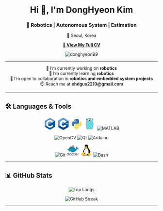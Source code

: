 <h1 align="center">Hi 👋, I'm DongHyeon Kim</h1>
<h3 align="center">🤖 Robotics | Autonomous System | Estimation</h3>
<p align="center">📍 Seoul, Korea</p>

<p align="center">
  <a href="https://donghyeon99.github.io/cv/" target="_blank"><strong>📄 View My Full CV</strong></a>
</p>

<p align="center">
  <img src="https://komarev.com/ghpvc/?username=donghyeon99&label=Profile%20views&color=0e75b6&style=flat" alt="donghyeon99" />
</p>

---

<p align="center">
  🔭 I’m currently working on <strong>robotics</strong><br/>
  🌱 I’m currently learning <strong>robotics</strong><br/>
  🤝 I’m open to collaboration in <strong>robotics and embedded system projects</strong><br/>
  📫 Reach me at <strong>ehdgus2210@gmail.com</strong>
</p>

---

## 🛠️ Languages & Tools

<!-- ### 🧑‍💻 -->
<p align="center">
  <img src="https://raw.githubusercontent.com/devicons/devicon/master/icons/c/c-original.svg" width="40" height="40" alt="C"/>
  <img src="https://raw.githubusercontent.com/devicons/devicon/master/icons/cplusplus/cplusplus-original.svg" width="40" height="40" alt="C++"/>
  <img src="https://raw.githubusercontent.com/devicons/devicon/master/icons/python/python-original.svg" width="40" height="40" alt="Python"/>
  <img src="https://raw.githubusercontent.com/devicons/devicon/master/icons/go/go-original.svg" width="40" height="40" alt="Go"/>
  <img src="https://upload.wikimedia.org/wikipedia/commons/2/21/Matlab_Logo.png" width="40" height="40" alt="MATLAB"/>
</p>

<!-- <p align="center">
    🧠
</p> -->
<p align="center">
  <img src="https://www.vectorlogo.zone/logos/opencv/opencv-icon.svg" width="40" height="40" alt="OpenCV"/>
  <img src="https://upload.wikimedia.org/wikipedia/commons/0/0b/Qt_logo_2016.svg" width="40" height="40" alt="Qt"/>
  <img src="https://cdn.worldvectorlogo.com/logos/arduino-1.svg" width="40" height="40" alt="Arduino"/>
</p>

<!-- ### ⚙️ -->
<p align="center">
  <img src="https://www.vectorlogo.zone/logos/git-scm/git-scm-icon.svg" width="40" height="40" alt="Git"/>
  <img src="https://raw.githubusercontent.com/devicons/devicon/master/icons/docker/docker-original-wordmark.svg" width="40" height="40" alt="Docker"/>
  <img src="https://raw.githubusercontent.com/devicons/devicon/master/icons/linux/linux-original.svg" width="40" height="40" alt="Linux"/>
  <img src="https://www.vectorlogo.zone/logos/gnu_bash/gnu_bash-icon.svg" width="40" height="40" alt="Bash"/>
</p>


---

## 📊 GitHub Stats

<p align="center">
  <img src="https://github-readme-stats.vercel.app/api/top-langs/?username=donghyeon99&layout=compact&theme=default" alt="Top Langs" />
</p>

<p align="center">
  <img src="https://github-readme-streak-stats.herokuapp.com/?user=donghyeon99" alt="GitHub Streak" />
</p>

---
